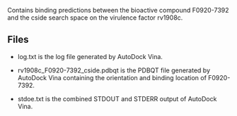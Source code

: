 Contains binding predictions between the bioactive compound F0920-7392 and the cside search space on the virulence factor rv1908c.

## Files

- log.txt is the log file generated by AutoDock Vina.

- rv1908c_F0920-7392_cside.pdbqt is the PDBQT file generated by AutoDock Vina containing the orientation and binding location of F0920-7392.

- stdoe.txt is the combined STDOUT and STDERR output of AutoDock Vina.

